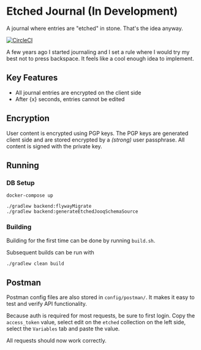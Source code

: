 # Etched Journal (In Development)
A journal where entries are "etched" in stone. That's the idea anyway.

[![CircleCI](https://circleci.com/gh/yaseenkadir/etchedjournal.svg?style=svg)](https://circleci.com/gh/yaseenkadir/etchedjournal)

A few years ago I started journaling and I set a rule where I would try my best not to press
backspace. It feels like a cool enough idea to implement.

## Key Features
* All journal entries are encrypted on the client side
* After {x} seconds, entries cannot be edited

## Encryption
User content is encrypted using PGP keys. The PGP keys are generated client side and are stored 
encrypted by a *(strong)* user passphrase. All content is signed with the private key.

## Running
### DB Setup
```
docker-compose up

./gradlew backend:flywayMigrate
./gradlew backend:generateEtchedJooqSchemaSource
```

### Building
Building for the first time can be done by running `build.sh`.

Subsequent builds can be run with
```bash
./gradlew clean build
```

## Postman
Postman config files are also stored in `config/postman/`. It makes it easy to test and verify API
functionality.

Because auth is required for most requests, be sure to first login. Copy the `access_token` value, 
select edit on the `etched` collection on the left side, select the `Variables` tab and paste the
value.

All requests should now work correctly.
